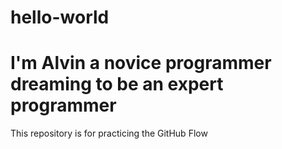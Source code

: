 # hello-world
# I'm Alvin a novice programmer dreaming to be an expert programmer
This repository is for practicing the GitHub Flow
